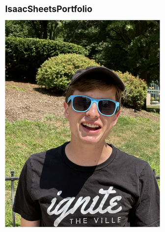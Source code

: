 # IsaacSheetsPortfolio

![image alt](https://github.com/isaacdsheets/IsaacSheetsPortfolio/blob/main/Images/IMG_0196.jpg?raw=true)

